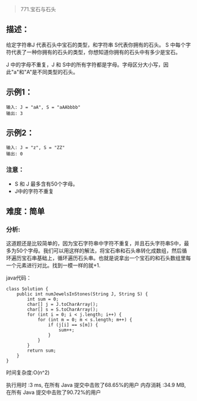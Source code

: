 >  771.宝石与石头

## 描述： 
给定字符串J 代表石头中宝石的类型，和字符串 S代表你拥有的石头。 S 中每个字符代表了一种你拥有的石头的类型，你想知道你拥有的石头中有多少是宝石。

J 中的字母不重复，J 和 S中的所有字符都是字母。字母区分大小写，因此"a"和"A"是不同类型的石头。

## 示例1：
```
输入: J = "aA", S = "aAAbbbb"
输出: 3
```
## 示例2：
```
输入: J = "z", S = "ZZ"
输出: 0
```
### 注意：
* S 和 J 最多含有50个字母。
* J中的字符不重复

## 难度：简单
### 分析:
这道题还是比较简单的，因为宝石字符串中字符不重复，并且石头字符串S中，最多为50个字母。我们可以用这样的解法，将宝石串和石头串转化成数组，然后循环遍历宝石串基础上，循环遍历石头串。也就是说拿出一个宝石的和石头数组里每一个元素进行对比。找到一模一样的就+1.

java代码：
```
class Solution {
    public int numJewelsInStones(String J, String S) {
        int sum = 0;
        char[] j = J.toCharArray();
        char[] s = S.toCharArray();
        for (int i = 0; i < j.length; i++) {
            for (int m = 0; m < s.length; m++) {
                if (j[i] == s[m]) {
                    sum++;
                }
            }
        }
        return sum;
    }
}
```
时间复杂度:O(n^2)

执行用时 :3 ms, 在所有 Java 提交中击败了68.65%的用户
内存消耗 :34.9 MB, 在所有 Java 提交中击败了90.72%的用户 

